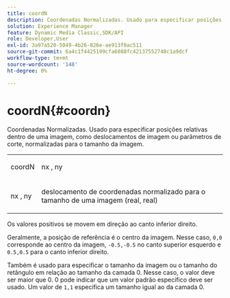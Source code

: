 ```yaml
---
title: coordN
description: Coordenadas Normalizadas. Usado para especificar posições relativas dentro de uma imagem, como deslocamentos de imagem ou parâmetros de corte, normalizadas para o tamanho da imagem.
solution: Experience Manager
feature: Dynamic Media Classic,SDK/API
role: Developer,User
exl-id: 3a97a520-5049-4b26-826e-ae913f0ac511
source-git-commit: 6a4c1f4425199cfa6088fc42137552748c1a9dcf
workflow-type: tm+mt
source-wordcount: '148'
ht-degree: 0%

---
```


# coordN{#coordn}

Coordenadas Normalizadas. Usado para especificar posições relativas dentro de uma imagem, como deslocamentos de imagem ou parâmetros de corte, normalizadas para o tamanho da imagem.

<table id="simpletable_EFA3111DC4B94BAF94715500DB4DD8FB"> 
 <tr class="strow"> 
  <td class="stentry"> <p><span class="codeph"> <span class="varname"> coordN</span> </span> </p> </td> 
  <td class="stentry"> <p><span class="codeph"> <span class="varname"> nx</span> </span>, <span class="codeph"><span class="varname"> ny</span></span> </p></td> 
 </tr> 
 <tr class="strow"> 
  <td class="stentry"> <p><span class="codeph"> <span class="varname"> nx</span> </span>, <span class="codeph"><span class="varname"> ny</span></span> </p></td> 
  <td class="stentry"> <p>deslocamento de coordenadas normalizado para o tamanho de uma imagem (real, real) </p></td> 
 </tr> 
</table>

Os valores positivos se movem em direção ao canto inferior direito.

Geralmente, a posição de referência é o centro da imagem. Nesse caso, `0,0` corresponde ao centro da imagem, `-0.5,-0.5` no canto superior esquerdo e `0.5,0.5` para o canto inferior direito.

Também é usado para especificar o tamanho da imagem ou o tamanho do retângulo em relação ao tamanho da camada 0. Nesse caso, o valor deve ser maior que 0. 0 pode indicar que um valor padrão específico deve ser usado. Um valor de `1,1` especifica um tamanho igual ao da camada 0.
